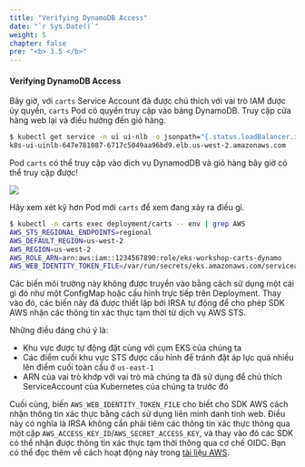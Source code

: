 ```yaml
---
title: "Verifying DynamoDB Access"
date: "`r Sys.Date()`"
weight: 5
chapter: false
pre: "<b> 3.5 </b>"
---
```


#### Verifying DynamoDB Access

Bây giờ, với `carts` Service Account đã được chú thích với vai trò IAM được ủy quyền, `carts` Pod có quyền truy cập vào bảng DynamoDB. Truy cập cửa hàng web lại và điều hướng đến giỏ hàng.

```bash
$ kubectl get service -n ui ui-nlb -o jsonpath="{.status.loadBalancer.ingress[*].hostname}"
k8s-ui-uinlb-647e781087-6717c5049aa96bd9.elb.us-west-2.amazonaws.com
```

Pod `carts` có thể truy cập vào dịch vụ DynamodDB và giỏ hàng bây giờ có thể truy cập được!

<browser url="http://k8s-ui-uinlb-647e781087-6717c5049aa96bd9.elb.us-west-2.amazonaws.com/cart">
<img src={require('@site/static/img/sample-app-screens/shopping-cart.png').default}/>
</browser>

Hãy xem xét kỹ hơn Pod mới `carts` để xem đang xảy ra điều gì.

```bash
$ kubectl -n carts exec deployment/carts -- env | grep AWS
AWS_STS_REGIONAL_ENDPOINTS=regional
AWS_DEFAULT_REGION=us-west-2
AWS_REGION=us-west-2
AWS_ROLE_ARN=arn:aws:iam::1234567890:role/eks-workshop-carts-dynamo
AWS_WEB_IDENTITY_TOKEN_FILE=/var/run/secrets/eks.amazonaws.com/serviceaccount/token
```

Các biến môi trường này không được truyền vào bằng cách sử dụng một cái gì đó như một ConfigMap hoặc cấu hình trực tiếp trên Deployment. Thay vào đó, các biến này đã được thiết lập bởi IRSA tự động để cho phép SDK AWS nhận các thông tin xác thực tạm thời từ dịch vụ AWS STS.

Những điều đáng chú ý là:

* Khu vực được tự động đặt cùng với cụm EKS của chúng ta
* Các điểm cuối khu vực STS được cấu hình để tránh đặt áp lực quá nhiều lên điểm cuối toàn cầu ở `us-east-1`
* ARN của vai trò khớp với vai trò mà chúng ta đã sử dụng để chú thích ServiceAccount của Kubernetes của chúng ta trước đó

Cuối cùng, biến `AWS_WEB_IDENTITY_TOKEN_FILE` cho biết cho SDK AWS cách nhận thông tin xác thực bằng cách sử dụng liên minh danh tính web. Điều này có nghĩa là IRSA không cần phải tiêm các thông tin xác thực thông qua một cặp `AWS_ACCESS_KEY_ID`/`AWS_SECRET_ACCESS_KEY`, và thay vào đó các SDK có thể nhận được thông tin xác thực tạm thời thông qua cơ chế OIDC. Bạn có thể đọc thêm về cách hoạt động này trong [tài liệu AWS](https://docs.aws.amazon.com/IAM/latest/UserGuide/id_roles_providers_oidc.html).
